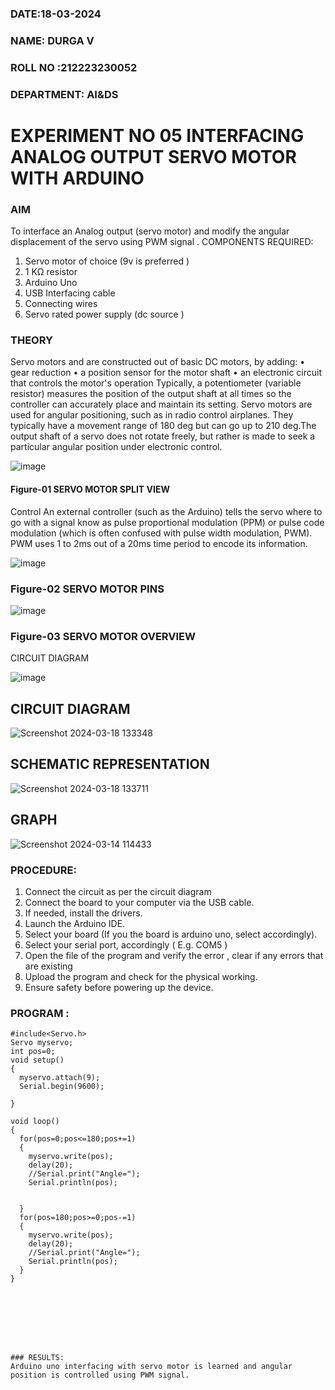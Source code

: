 ###  DATE:18-03-2024

###  NAME: DURGA V
###  ROLL NO :212223230052
###  DEPARTMENT: AI&DS


# EXPERIMENT NO 05 INTERFACING ANALOG OUTPUT SERVO MOTOR WITH ARDUINO

### AIM
To interface an Analog output (servo motor) and modify the angular displacement of the servo using PWM signal .
COMPONENTS REQUIRED:
1.	Servo motor of choice (9v is preferred )
2.	1 KΩ resistor 
3.	Arduino Uno 
4.	USB Interfacing cable 
5.	Connecting wires 
6.	Servo rated power supply (dc source )


### THEORY
Servo motors and are constructed out of basic DC motors, by adding:
•	 gear reduction
•	 a position sensor for the motor shaft
•	 an electronic circuit that controls the motor's operation
Typically, a potentiometer (variable resistor) measures the position of the output shaft at all times so the controller can accurately place and maintain its setting.
Servo motors are used for angular positioning, such as in radio control airplanes.  They typically have a movement range of 180 deg but can go up to 210 deg.The output shaft of a servo does not rotate freely, but rather is made to seek a particular angular position under electronic control. 


![image](https://user-images.githubusercontent.com/36288975/163544439-1f477927-fcd4-42f0-9ce4-c863fdbf1210.png)



#### Figure-01 SERVO MOTOR SPLIT VIEW 
Control 
An external controller (such as the Arduino) tells the servo where to go with a signal know as pulse proportional modulation (PPM) or pulse code modulation (which is often confused with pulse width modulation, PWM). PWM uses 1 to 2ms out of a 20ms time period to encode its information.
 
 
 ![image](https://user-images.githubusercontent.com/36288975/163544482-3027136f-7135-4f3d-a23f-8dc2fe04194d.png)

### Figure-02 SERVO MOTOR PINS

 ![image](https://user-images.githubusercontent.com/36288975/163544513-ca497421-e6ba-4f91-871f-5cfba77f22a8.png)


### Figure-03 SERVO MOTOR OVERVIEW
CIRCUIT DIAGRAM

 ![image](https://user-images.githubusercontent.com/36288975/163544618-6eb8a7b5-7f1a-428a-8d9f-fd899b145efb.png)



 





## CIRCUIT DIAGRAM
 
 ![Screenshot 2024-03-18 133348](https://github.com/DurgaV240106/EXPERIMENT-NO--05-INTERFACING-ANALOG-OUTPUT-SERVO-MOTOR-WITH-ARDUINO-/assets/144870878/905cb208-8aec-402d-beec-ecb959866589)

## SCHEMATIC REPRESENTATION

![Screenshot 2024-03-18 133711](https://github.com/DurgaV240106/EXPERIMENT-NO--05-INTERFACING-ANALOG-OUTPUT-SERVO-MOTOR-WITH-ARDUINO-/assets/144870878/d54734b3-d684-4a5b-9627-158e4a2b99ab)

## GRAPH

![Screenshot 2024-03-14 114433](https://github.com/DurgaV240106/EXPERIMENT-NO--05-INTERFACING-ANALOG-OUTPUT-SERVO-MOTOR-WITH-ARDUINO-/assets/144870878/a20312d1-fe74-46c9-ac60-b79d632b600d)

### PROCEDURE:
1.	Connect the circuit as per the circuit diagram 
2.	Connect the board to your computer via the USB cable.
3.	If needed, install the drivers.
4.	Launch the Arduino IDE.
5.	Select your board (If you the board is arduino uno, select accordingly).
6.	Select your serial port, accordingly ( E.g. COM5 )
7.	Open the file of the program  and verify the error , clear if any errors that are existing 
8.	Upload the program and check for the physical working. 
9.	Ensure safety before powering up the device.


### PROGRAM :
 
```
#include<Servo.h>
Servo myservo;
int pos=0;
void setup()
{
  myservo.attach(9);
  Serial.begin(9600);

}

void loop()
{
  for(pos=0;pos<=180;pos+=1)
  {
    myservo.write(pos);
    delay(20);
    //Serial.print("Angle=");
    Serial.println(pos);
    
    
  }
  for(pos=180;pos>=0;pos-=1)
  {
    myservo.write(pos);
    delay(20);
    //Serial.print("Angle=");
    Serial.println(pos);
  }
}








### RESULTS: 
Arduino uno interfacing with servo motor is learned and angular position is controlled using PWM signal.
